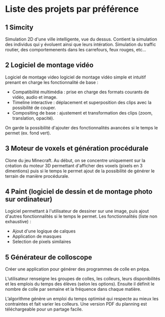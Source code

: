 # Liste des projets par préférence 

## 1 Simcity 
Simulation 2D d'une ville intelligente, vue du dessus. Contient la simulation des individus qui y évoluent ainsi que leurs intération. Simulation du traffic routier, des comportemenents dans les carrefours, feux rouges, etc...


## 2 Logiciel de montage vidéo
Logiciel de montage video logiciel de montage vidéo simple et intuitif prenant en charge les fonctionnalité de base : 
- Compatibilité multimédia : prise en charge des formats courants de vidéo, audio et image.
-  Timeline interactive : déplacement et superposition des clips avec la possibilité de couper.
-  Compositing de base : ajustement et transformation des clips (zoom, translation, opacité).

On garde la possibilité d'ajouter des fonctionnalités avancées si le temps le permet (ex. fond vert).


## 3 Moteur de voxels et génération procédurale
Clone du jeu Minecraft. Au début, on se concentre uniquement sur la création du moteur 3D permettant d'afficher des voxels (pixels en 3 dimentions) puis si le temps le permet ajout de la possibilité de générer le terrain de manière procédurale.

## 4 Paint (logiciel de dessin et de montage photo sur ordinateur)
Logiciel permettant à l'utilisateur de dessiner sur une image, puis ajout d'autres fonctionnalités si le temps le permet. Les fonctionnalités (liste non exhaustive) :
* Ajout d'une logique de calques
* Application de masques
* Selection de pixels similaires


## 5 Générateur de colloscope
Créer une application pour générer des programmes de colle en prépa.
 
L’utilisateur renseigne les groupes de colles, les colleurs, leurs disponibilités et les emplois du temps des élèves (selon les options). Ensuite il définit le nombre de colle par semaine et la fréquence dans chaque matière. 

L’algorithme génère un emploi du temps optimisé qui respecte au mieux les contraintes et fait varier les colleurs. Une version PDF du planning est téléchargeable pour un partage facile.